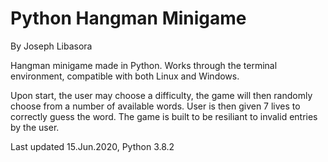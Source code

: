 
# Python Hangman Minigame
By Joseph Libasora

Hangman minigame made in Python. Works through the terminal environment, compatible with both Linux and Windows. 

Upon start, the user may choose a difficulty, the game will then randomly choose from a number of available words. User is then given 7 lives to correctly guess the word. The game is built to be resiliant to invalid entries by the user.

Last updated 15.Jun.2020, Python 3.8.2 
